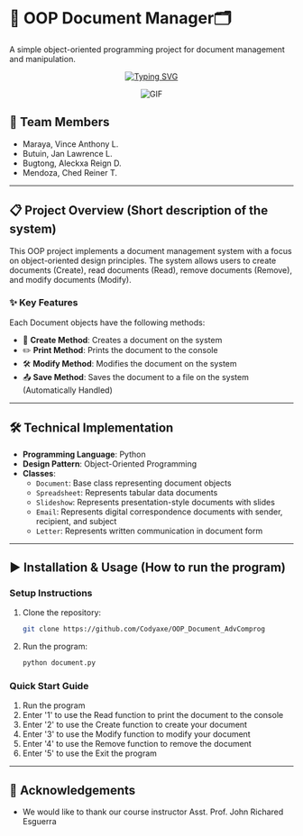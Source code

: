 # 📄 OOP Document Manager🗂️



A simple object-oriented programming project for document management and manipulation.

<p align="center">
  <a href="https://git.io/typing-svg">
    <img src="https://readme-typing-svg.herokuapp.com?font=Press+Start+2P&pause=1000&color=F7F7F7&center=true&width=435&lines=OOP+Document+Manager;Create...+Read...;Modify...+Remove..." alt="Typing SVG" />
  </a>
</p>
<p align="center">
  <img src="https://media0.giphy.com/media/v1.Y2lkPTc5MGI3NjExbDNwbjcxbTU1MTlvaTZkM293czZqYTdpNXdzaWVicjg2emZqNDM1cSZlcD12MV9pbnRlcm5hbF9naWZfYnlfaWQmY3Q9Zw/heIX5HfWgEYlW/giphy.gif" alt="GIF" />
</p>

## 👥 Team Members
- Maraya, Vince Anthony L.
- Butuin, Jan Lawrence L.
- Bugtong, Aleckxa Reign D.
- Mendoza, Ched Reiner T.

---

## 📋 Project Overview (Short description of the system)
This OOP project implements a document management system with a focus on object-oriented design principles. The system allows users to create documents (Create), read documents (Read), remove documents (Remove), and modify documents (Modify).

### ✨ Key Features
Each Document objects have the following methods:
- 📑 **Create Method**: Creates a document on the system
- ✏️ **Print Method**: Prints the document to the console
- 🛠️ **Modify Method**: Modifies the document on the system
- 📤 **Save Method**: Saves the document to a file on the system (Automatically Handled)

---

## 🛠️ Technical Implementation
- **Programming Language**: Python
- **Design Pattern**: Object-Oriented Programming
- **Classes**:
  - `Document`: Base class representing document objects
  - `Spreadsheet`: Represents tabular data documents
  - `Slideshow`: Represents presentation-style documents with slides
  - `Email`: Represents digital correspondence documents with sender, recipient, and subject
  - `Letter`: Represents written communication in document form

---

## ▶️ Installation & Usage (How to run the program)

### Setup Instructions
1. Clone the repository:
   ```bash
   git clone https://github.com/Codyaxe/OOP_Document_AdvComprog
   ```
2. Run the program:
   ```bash
   python document.py
   ```

### Quick Start Guide
1. Run the program
3. Enter '1' to use the Read function to print the document to the console
4. Enter '2' to use the Create function to create your document
5. Enter '3' to use the Modify function to modify your document
6. Enter '4' to use the Remove function to remove the document
7. Enter '5' to use the Exit the program

---

## 👏 Acknowledgements
- We would like to thank our course instructor Asst. Prof. John Richared Esguerra
